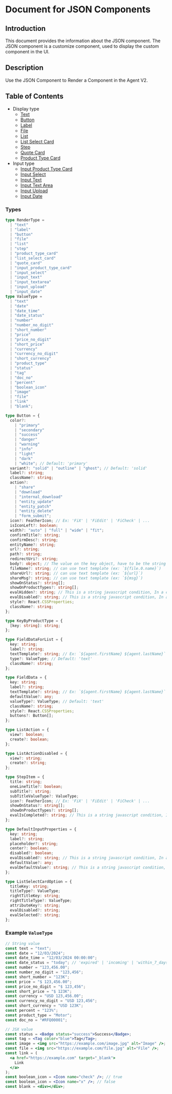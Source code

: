 # Document for JSON Components

## Introduction

This document provides the information about the JSON component.
The JSON component is a customize component, used to display the custom component in the UI.

## Description

Use the JSON Component to Render a Component in the Agent V2.

## Table of Contents

- Display type
  - [Text](./text.md)
  - [Button](./button.md)
  - [Label](./label.md)
  - [File](./file.md)
  - [List](./list.md)
  - [List Select Card](./list_select_card.md)
  - [Step](./step.md)
  - [Quote Card](./quote_card.md)
  - [Product Type Card](./product_type_card.md)
- Input type
  - [Input Product Type Card](./input_product_type_card.md)
  - [Input Select](./input_select.md)
  - [Input Text](./input_text.md)
  - [Input Text Area](./input_textarea.md)
  - [Input Upload](./input_upload_.md)
  - [Input Date](./input_date.md)

### Types

```ts
type RenderType =
  | "text"
  | "label"
  | "button"
  | "file"
  | "list"
  | "step"
  | "product_type_card"
  | "list_select_card"
  | "quote_card"
  | "input_product_type_card"
  | "input_select"
  | "input_text"
  | "input_textarea"
  | "input_upload"
  | "input_date"
type ValueType =
  | "text"
  | "date"
  | "date_time"
  | "date_status"
  | "number"
  | "number_no_digit"
  | "short_number"
  | "price"
  | "price_no_digit"
  | "short_price"
  | "currency"
  | "currency_no_digit"
  | "short_currency"
  | "product_type"
  | "status"
  | "tag"
  | "doc_no"
  | "percent"
  | "boolean_icon"
  | "image"
  | "file"
  | "link"
  | "blank";

type Button = {
  color?:
    | "primary"
    | "secondary"
    | "success"
    | "danger"
    | "warning"
    | "info"
    | "light"
    | "dark"
    | "white"; // Default: 'primary'
  variant?: "solid" | "outline" | "ghost"; // Default: 'solid'
  label?: string;
  className?: string;
  action?:
    | "share"
    | "download"
    | "internal_download"
    | "entity_update"
    | "entity_patch"
    | "entity_delete"
    | "form_submit";
  icon?: FeatherIcon; // Ex: 'FiX' | 'FiEdit' | 'FiCheck' | ...
  isIconLeft?: boolean;
  width?: "auto" | "full" | "wide" | "fit";
  confirmTitle?: string;
  confirmDesc?: string;
  entityName?: string;
  url?: string;
  path?: string;
  redirectUri?: string;
  body?: object; // The value on the key object, have to be the string javascript only. please see the example in the button.md
  fileName?: string; // can use text template (ex: `${file.0.name}`)
  shareUrl?: string; // can use text template (ex: `${url}`)
  shareMsg?: string; // can use text template (ex: `${msg}`)
  showOnStatus?: string[];
  showOnProductTypes?: string[];
  evalHidden?: string; // This is a string javascript condition, In a code we will use `eval` to execute this condition
  evalDisabled?: string; // This is a string javascript condition, In a code we will use `eval` to execute this condition
  style?: React.CSSProperties;
  className?: string;
};

type KeyByProductType = {
  [key: string]: string;
};

type FieldDataForList = {
  key: string;
  label?: string;
  textTemplate?: string; // Ex: `${agent.firstName} ${agent.lastName}`
  type?: ValueType; // Default: 'text'
  className?: string;
};

type FieldData = {
  key: string;
  label?: string;
  textTemplate?: string; // Ex: `${agent.firstName} ${agent.lastName}`
  defaultValue?: any;
  valueType?: ValueType; // Default: 'text'
  className?: string;
  style?: React.CSSProperties;
  buttons?: Button[];
};

type ListAction = {
  view?: boolean;
  create?: boolean;
};

type ListActionDisabled = {
  view?: string;
  create?: string;
};

type StepItem = {
  title: string;
  oneLineTitle?: boolean;
  subTitle?: string;
  subTitleValueType?: ValueType;
  icon?: FeatherIcon; // Ex: 'FiX' | 'FiEdit' | 'FiCheck' | ...
  showOnStatus?: string[];
  showOnProductTypes?: string[];
  evalIsCompleted?: string; // This is a string javascript condition, In a code we will use `eval` to execute this condition
};

type DefaultInputProperties = {
  key: string;
  label?: string;
  placeholder?: string;
  center?: boolean;
  disabled?: boolean;
  evalDisabled?: string; // This is a string javascript condition, In a code we will use `eval` to execute this condition
  defaultValue?: any;
  evalDefaultValue?: string; // This is a string javascript condition, In a code we will use `eval` to execute this condition
};

type ListSelectCardOption = {
  titleKey: string;
  titleType?: ValueType;
  rightTitleKey: string;
  rightTitleType?: ValueType;
  attributeKey?: string;
  evalDisabled?: string;
  evalSelected?: string;
};
```

### Example `ValueType`

```jsx
// String value
const text = "text";
const date = "12/03/2024";
const date_time = "12/03/2024 00:00:00";
const date_status = "today"; // 'expired' | 'incoming' | 'within_7_days' | 'within_30_days'
const number = "123,456.00";
const number_no_digit = "123,456";
const short_number = "123K";
const price = "$ 123,456.00";
const price_no_digit = "$ 123,456";
const short_price = "$ 123K";
const currency = "USD 123,456.00";
const currency_no_digit = "USD 123,456";
const short_currency = "USD 123K";
const percent = "123%";
const product_type = "Motor";
const doc_no = "#RFQ00001";

// JSX value
const status = <Badge status="success">Success</Badge>;
const tag = <Tag color="blue">Tag</Tag>;
const image = <img src="https://example.com/image.jpg" alt="Image" />;
const file = <img src="https://example.com/file.jpg" alt="File" />;
const link = (
  <a href="https://example.com" target="_blank">
    Link
  </a>
);
const boolean_icon = <Icon name="check" />; // true
const boolean_icon = <Icon name="x" />; // false
const blank = <div></div>;
```
